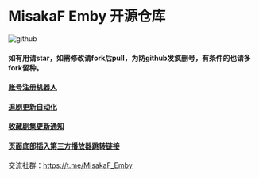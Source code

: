 # MisakaF Emby 开源仓库

![github](https://badgen.net/github/stars/MisakaFxxk/MisakaF_Emby)

#### 如有用请star，如需修改请fork后pull，为防github发疯删号，有条件的也请多fork留种。



#### [账号注册机器人](https://github.com/MisakaFxxk/MisakaF_Emby/blob/main/create)



#### [追剧更新自动化](https://github.com/MisakaFxxk/MisakaF_Emby/tree/main/tvshows/anime)



#### [收藏剧集更新通知](https://github.com/MisakaFxxk/MisakaF_Emby/tree/main/favorite)



#### [页面底部插入第三方播放器跳转链接](https://github.com/MisakaFxxk/MisakaF_Emby/tree/main/ExternalUrl)



交流社群：https://t.me/MisakaF_Emby
